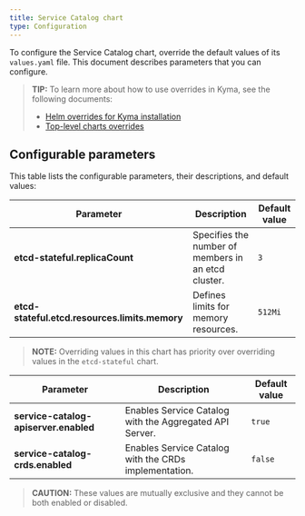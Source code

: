 ```yaml
---
title: Service Catalog chart
type: Configuration
---
```


To configure the Service Catalog chart, override the default values of its `values.yaml` file. This document describes parameters that you can configure.

>**TIP:** To learn more about how to use overrides in Kyma, see the following documents:
>* [Helm overrides for Kyma installation](/root/kyma/#configuration-helm-overrides-for-kyma-installation)
>* [Top-level charts overrides](/root/kyma/#configuration-helm-overrides-for-kyma-installation-top-level-charts-overrides)


## Configurable parameters

This table lists the configurable parameters, their descriptions, and default values:

| Parameter | Description | Default value |
|-----------|-------------|---------------|
| **etcd-stateful.replicaCount** | Specifies the number of members in an etcd cluster. | `3` |
| **etcd-stateful.etcd.resources.limits.memory** | Defines limits for memory resources. | `512Mi` |

>**NOTE:** Overriding values in this chart has priority over overriding values in the `etcd-stateful` chart.

| Parameter | Description | Default value |
|-----------|-------------|---------------|
| **service-catalog-apiserver.enabled** | Enables Service Catalog with the Aggregated API Server. | `true` |
| **service-catalog-crds.enabled** | Enables Service Catalog with the CRDs implementation. | `false` |

>**CAUTION:** These values are mutually exclusive and they cannot be both enabled or disabled.
